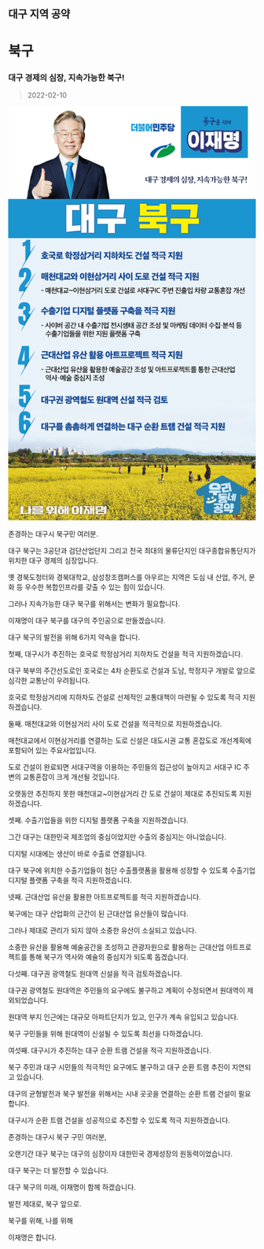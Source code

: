 ## 대구 지역 공약

# 북구

### 대구 경제의 심장, 지속가능한 북구!

> 2022-02-10

![북구 지역공약](./005_003_005.png)

존경하는 대구시 북구민 여러분.

 

대구 북구는 3공단과 검단산업단지 그리고 전국 최대의 물류단지인 대구종합유통단지가 위치한 대구 경제의 심장입니다.

 

옛 경북도청터와 경북대학교, 삼성창조캠퍼스를 아우르는 지역은 도심 내 산업, 주거, 문화 등 우수한 복합인프라를 갖출 수 있는 힘이 있습니다. 

 

그러나 지속가능한 대구 북구를 위해서는 변화가 필요합니다.

이재명이 대구 북구를 대구의 주인공으로 만들겠습니다.

대구 북구의 발전을 위해 6가지 약속을 합니다. 

 

 

첫째, 대구시가 추진하는 호국로 학정삼거리 지하차도 건설을 적극 지원하겠습니다. 




대구 북부의 주간선도로인 호국로는 4차 순환도로 건설과 도남, 학정지구 개발로 앞으로 심각한 교통난이 우려됩니다. 

호국로 학정삼거리에 지하차도 건설로 선제적인 교통대책이 마련될 수 있도록 적극 지원하겠습니다.  

 

둘째. 매천대교와 이현삼거리 사이 도로 건설을 적극적으로 지원하겠습니다. 




매천대교에서 이현삼거리를 연결하는 도로 신설은 대도시권 교통 혼잡도로 개선계획에 포함되어 있는 주요사업입니다. 

도로 건설이 완료되면 서대구역을 이용하는 주민들의 접근성이 높아지고 서대구 IC 주변의 교통혼잡이 크게 개선될 것입니다.  

오랫동안 추진하지 못한 매천대교~이현삼거리 간 도로 건설이 제대로 추진되도록 지원하겠습니다. 

 

셋째. 수출기업들을 위한 디지털 플랫폼 구축을 지원하겠습니다.  




그간 대구는 대한민국 제조업의 중심이었지만 수출의 중심지는 아니었습니다.

디지털 시대에는 생산이 바로 수출로 연결됩니다. 

대구 북구에 위치한 수출기업들이 첨단 수출플랫폼을 활용해 성장할 수 있도록 수출기업 디지털 플랫폼 구축을 적극 지원하겠습니다. 

 

넷째. 근대산업 유산을 활용한 아트프로젝트를 적극 지원하겠습니다.  




북구에는 대구 산업화의 근간이 된 근대산업 유산들이 많습니다.

그러나 제대로 관리가 되지 않아 소중한 유산이 소실되고 있습니다.

소중한 유산을 활용해 예술공간을 조성하고 관광자원으로 활용하는 근대산업 아트프로젝트를 통해 북구가 역사와 예술의 중심지가 되도록 돕겠습니다. 

 

다섯째. 대구권 광역철도 원대역 신설을 적극 검토하겠습니다. 




대구권 광역철도 원대역은 주민들의 요구에도 불구하고 계획이 수정되면서 원대역이 제외되었습니다. 

원대역 부지 인근에는 대규모 아파트단지가 있고, 인구가 계속 유입되고 있습니다.  

북구 구민들을 위해 원대역이 신설될 수 있도록 최선을 다하겠습니다. 

 

여섯째. 대구시가 추진하는 대구 순환 트램 건설을 적극 지원하겠습니다.




북구 주민과 대구 시민들의 적극적인 요구에도 불구하고 대구 순환 트램 추진이 지연되고 있습니다. 

대구의 균형발전과 북구 발전을 위해서는 시내 곳곳을 연결하는 순환 트램 건설이 필요합니다.  

대구시가 순환 트램 건설을 성공적으로 추진할 수 있도록 적극 지원하겠습니다.

 

 

존경하는 대구시 북구 구민 여러분, 

 

오랜기간 대구 북구는 대구의 심장이자 대한민국 경제성장의 원동력이었습니다.

 

대구 북구는 더 발전할 수 있습니다.

대구 북구의 미래, 이재명이 함께 하겠습니다. 

 

발전 제대로, 북구 앞으로.

북구를 위해, 나를 위해

이재명은 합니다. 